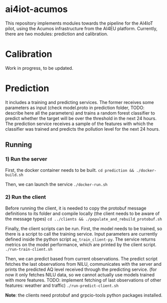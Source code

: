 # ai4iot-acumos

This repository implements modules towards the pipeline for the AI4IoT pilot, using the Acumos infrastructure from the AI4EU platform.
Currently, there are two modules: prediction and calibration.

# Calibration
Work in progress, to be updated.

# Prediction
It includes a training and predicting services. The former receives some parameters as input (check model.proto in prediction folder, TODO: describe here all the parameters) and trains a random forest classifier to predict whether the target will be over the threshold in the next 24 hours. The prediction service receives a sample of the features with which the classifier was trained and predicts the pollution level for the next 24 hours.

## Running
### 1) Run the server
First, the docker container needs to be built.
`cd prediction && ./docker-build.sh`

Then, we can launch the service
`./docker-run.sh`

### 2) Run the client
Before running the client, it is needed to copy the protobuf message definitions to its folder and compile locally (the client needs to be aware of the message types)
`cd ../clients && ./populate_and_rebuild_protobuf.sh`

Finally, the client scripts can be run. First, the model needs to be trained, so there is a script to call the training service. Input parameters are currently defined inside the python script `aq_train_client-py`. The service returns metrics on the model performance, which are printed by the client script.
`./run-train-client.sh`

Then, we can predict based from current observations. The predict script fetches the last observations from NILU, communicates with the server and prints the predicted AQ level received through the predicting service. (for now it only fetches NILU data, so we cannot actually use models trained with more features. TODO: implement fetching of last observations of other features: weather and traffic)
`./run-predict-client.sh`

**Note**: the clients need protobuf and grpcio-tools python packages installed.
